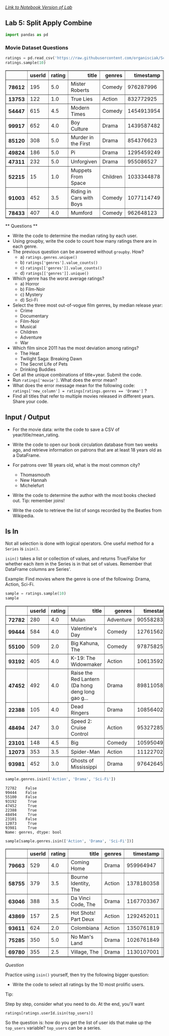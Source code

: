 _[Link to Notebook Version of Lab](https://github.com/organisciak/Scripting-Course/blob/master/labs/05-split-apply-combine-lab.ipynb)_


## Lab 5: Split Apply Combine


```python
import pandas as pd
```

### Movie Dataset Questions


```python
ratings = pd.read_csv('https://raw.githubusercontent.com/organisciak/Scripting-Course/master/data/movielens_small.csv')
ratings.sample(10)
```




<div>
<style scoped>
    .dataframe tbody tr th:only-of-type {
        vertical-align: middle;
    }

    .dataframe tbody tr th {
        vertical-align: top;
    }

    .dataframe thead th {
        text-align: right;
    }
</style>
<table border="1" class="dataframe">
  <thead>
    <tr style="text-align: right;">
      <th></th>
      <th>userId</th>
      <th>rating</th>
      <th>title</th>
      <th>genres</th>
      <th>timestamp</th>
      <th>year</th>
    </tr>
  </thead>
  <tbody>
    <tr>
      <th>78612</th>
      <td>195</td>
      <td>5.0</td>
      <td>Mister Roberts</td>
      <td>Comedy</td>
      <td>976287996</td>
      <td>1955</td>
    </tr>
    <tr>
      <th>13753</th>
      <td>122</td>
      <td>1.0</td>
      <td>True Lies</td>
      <td>Action</td>
      <td>832772925</td>
      <td>1994</td>
    </tr>
    <tr>
      <th>54447</th>
      <td>615</td>
      <td>4.5</td>
      <td>Modern Times</td>
      <td>Comedy</td>
      <td>1454913954</td>
      <td>1936</td>
    </tr>
    <tr>
      <th>99917</th>
      <td>652</td>
      <td>4.0</td>
      <td>Boy Culture</td>
      <td>Drama</td>
      <td>1439587482</td>
      <td>2006</td>
    </tr>
    <tr>
      <th>85120</th>
      <td>308</td>
      <td>5.0</td>
      <td>Murder in the First</td>
      <td>Drama</td>
      <td>854376623</td>
      <td>1995</td>
    </tr>
    <tr>
      <th>49824</th>
      <td>186</td>
      <td>5.0</td>
      <td>Pi</td>
      <td>Drama</td>
      <td>1295459249</td>
      <td>1998</td>
    </tr>
    <tr>
      <th>47311</th>
      <td>232</td>
      <td>5.0</td>
      <td>Unforgiven</td>
      <td>Drama</td>
      <td>955086527</td>
      <td>1992</td>
    </tr>
    <tr>
      <th>52215</th>
      <td>15</td>
      <td>1.0</td>
      <td>Muppets From Space</td>
      <td>Children</td>
      <td>1033344878</td>
      <td>1999</td>
    </tr>
    <tr>
      <th>91003</th>
      <td>452</td>
      <td>3.5</td>
      <td>Riding in Cars with Boys</td>
      <td>Comedy</td>
      <td>1077114749</td>
      <td>2001</td>
    </tr>
    <tr>
      <th>78433</th>
      <td>407</td>
      <td>4.0</td>
      <td>Mumford</td>
      <td>Comedy</td>
      <td>962648123</td>
      <td>1999</td>
    </tr>
  </tbody>
</table>
</div>



** Questions **

- Write the code to determine the median rating by each user.
- Using groupby, write the code to count how many ratings there are in each genre.
- The previous question can be answered without `groupby`. How?
    - a) `ratings.genres.unique()`
    - b) `ratings['genres'].value_counts()`
    - c) `ratings[['genres']].value_counts()`
    - d) `ratings[['genres']].unique()`
- Which genre has the worst average ratings?
    - a) Horror
    - b) Film-Noir
    - c) Mystery
    - d) Sci-Fi
- Select the three most out-of-vogue film genres, by median release year:
    - Crime
    - Documentary
    - Film-Noir
    - Musical
    - Children
    - Adventure
    - War
- Which film since 2011 has the most deviation among ratings?
    - The Heat
    - Twilight Saga: Breaking Dawn
    - The Secret Life of Pets
    - Drinking Buddies
- Get all the unique combinations of title+year. Submit the code.
- Run `ratings['movie']`. What does the error mean?
- What does the error message mean for the following code:
`ratings['new_column'] = ratings[ratings.genres == 'Drama']` ?
- Find all titles that refer to multiple movies released in different years. Share your code.

## Input / Output

- For the movie data: write the code to save a CSV of year/title/mean_rating.

- Write the code to open our book circulation database from two weeks ago, and retrieve information on patrons that are at least 18 years old as a DataFrame.

- For patrons over 18 years old, what is the most common city?
    - Thomasmouth
    - New Hannah
    - Michelefurt
- Write the code to determine the author with the most books checked out. Tip: remember joins!
- Write the code to retrieve the list of songs recorded by the Beatles from Wikipedia.

## Is In

Not all selection is done with logical operators. One useful method for a `Series` is `isin()`.

`isin()` takes a list or collection of values, and returns True/False for whether each item in the Series is in that set of values. Remember that DataFrame columns are Series'.

Example: Find movies where the genre is one of the following: Drama, Action, Sci-Fi.


```python
sample = ratings.sample(10)
sample
```




<div>
<style scoped>
    .dataframe tbody tr th:only-of-type {
        vertical-align: middle;
    }

    .dataframe tbody tr th {
        vertical-align: top;
    }

    .dataframe thead th {
        text-align: right;
    }
</style>
<table border="1" class="dataframe">
  <thead>
    <tr style="text-align: right;">
      <th></th>
      <th>userId</th>
      <th>rating</th>
      <th>title</th>
      <th>genres</th>
      <th>timestamp</th>
      <th>year</th>
    </tr>
  </thead>
  <tbody>
    <tr>
      <th>72782</th>
      <td>280</td>
      <td>4.0</td>
      <td>Mulan</td>
      <td>Adventure</td>
      <td>905582830</td>
      <td>1998</td>
    </tr>
    <tr>
      <th>99444</th>
      <td>584</td>
      <td>4.0</td>
      <td>Valentine's Day</td>
      <td>Comedy</td>
      <td>1276156202</td>
      <td>2010</td>
    </tr>
    <tr>
      <th>55100</th>
      <td>509</td>
      <td>2.0</td>
      <td>Big Kahuna, The</td>
      <td>Comedy</td>
      <td>978758257</td>
      <td>2000</td>
    </tr>
    <tr>
      <th>93192</th>
      <td>405</td>
      <td>4.0</td>
      <td>K-19: The Widowmaker</td>
      <td>Action</td>
      <td>1061359235</td>
      <td>2002</td>
    </tr>
    <tr>
      <th>47452</th>
      <td>492</td>
      <td>4.0</td>
      <td>Raise the Red Lantern (Da hong deng long gao g...</td>
      <td>Drama</td>
      <td>898110583</td>
      <td>1991</td>
    </tr>
    <tr>
      <th>22388</th>
      <td>105</td>
      <td>4.0</td>
      <td>Dead Ringers</td>
      <td>Drama</td>
      <td>1085640284</td>
      <td>1988</td>
    </tr>
    <tr>
      <th>48494</th>
      <td>247</td>
      <td>3.0</td>
      <td>Speed 2: Cruise Control</td>
      <td>Action</td>
      <td>953272853</td>
      <td>1997</td>
    </tr>
    <tr>
      <th>23101</th>
      <td>148</td>
      <td>4.5</td>
      <td>Big</td>
      <td>Comedy</td>
      <td>1059504963</td>
      <td>1988</td>
    </tr>
    <tr>
      <th>12073</th>
      <td>353</td>
      <td>3.5</td>
      <td>Spider-Man</td>
      <td>Action</td>
      <td>1112270265</td>
      <td>2002</td>
    </tr>
    <tr>
      <th>93981</th>
      <td>452</td>
      <td>3.0</td>
      <td>Ghosts of Mississippi</td>
      <td>Drama</td>
      <td>976426457</td>
      <td>1996</td>
    </tr>
  </tbody>
</table>
</div>




```python
sample.genres.isin(['Action', 'Drama', 'Sci-Fi'])
```




    72782    False
    99444    False
    55100    False
    93192     True
    47452     True
    22388     True
    48494     True
    23101    False
    12073     True
    93981     True
    Name: genres, dtype: bool




```python
sample[sample.genres.isin(['Action', 'Drama', 'Sci-Fi'])]
```




<div>
<style scoped>
    .dataframe tbody tr th:only-of-type {
        vertical-align: middle;
    }

    .dataframe tbody tr th {
        vertical-align: top;
    }

    .dataframe thead th {
        text-align: right;
    }
</style>
<table border="1" class="dataframe">
  <thead>
    <tr style="text-align: right;">
      <th></th>
      <th>userId</th>
      <th>rating</th>
      <th>title</th>
      <th>genres</th>
      <th>timestamp</th>
      <th>year</th>
    </tr>
  </thead>
  <tbody>
    <tr>
      <th>79663</th>
      <td>529</td>
      <td>4.0</td>
      <td>Coming Home</td>
      <td>Drama</td>
      <td>959964947</td>
      <td>1978</td>
    </tr>
    <tr>
      <th>58755</th>
      <td>379</td>
      <td>3.5</td>
      <td>Bourne Identity, The</td>
      <td>Action</td>
      <td>1378180358</td>
      <td>2002</td>
    </tr>
    <tr>
      <th>63046</th>
      <td>388</td>
      <td>3.5</td>
      <td>Da Vinci Code, The</td>
      <td>Drama</td>
      <td>1167703367</td>
      <td>2006</td>
    </tr>
    <tr>
      <th>43869</th>
      <td>157</td>
      <td>2.5</td>
      <td>Hot Shots! Part Deux</td>
      <td>Action</td>
      <td>1292452011</td>
      <td>1993</td>
    </tr>
    <tr>
      <th>93611</th>
      <td>624</td>
      <td>2.0</td>
      <td>Colombiana</td>
      <td>Action</td>
      <td>1350761819</td>
      <td>2011</td>
    </tr>
    <tr>
      <th>75285</th>
      <td>350</td>
      <td>5.0</td>
      <td>No Man's Land</td>
      <td>Drama</td>
      <td>1026761849</td>
      <td>2001</td>
    </tr>
    <tr>
      <th>69780</th>
      <td>355</td>
      <td>2.5</td>
      <td>Village, The</td>
      <td>Drama</td>
      <td>1130107001</td>
      <td>2004</td>
    </tr>
  </tbody>
</table>
</div>



*Question*

Practice using `isin()` yourself, then try the following bigger question:
    
- Write the code to select all ratings by the 10 most prolific users.

Tip:

Step by step, consider what you need to do. At the end, you'll want

`ratings[ratings.userId.isin(top_users)]`

So the question is: how do you get the list of user ids that make up the `top_users` variable? `top_users` can be a series.
